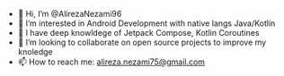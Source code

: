 - 👋 Hi, I’m @AlirezaNezami96
- 👀 I’m interested in Android Development with native langs Java/Kotlin
- 🌱 I have deep knowldege of Jetpack Compose, Kotlin Coroutines 
- 💞️ I’m looking to collaborate on open source projects to improve my knoledge
- 📫 How to reach me: alireza.nezami75@gmail.com

<!---
AlirezaNezami96/AlirezaNezami96 is a ✨ special ✨ repository because its `README.md` (this file) appears on your GitHub profile.
You can click the Preview link to take a look at your changes.
--->
